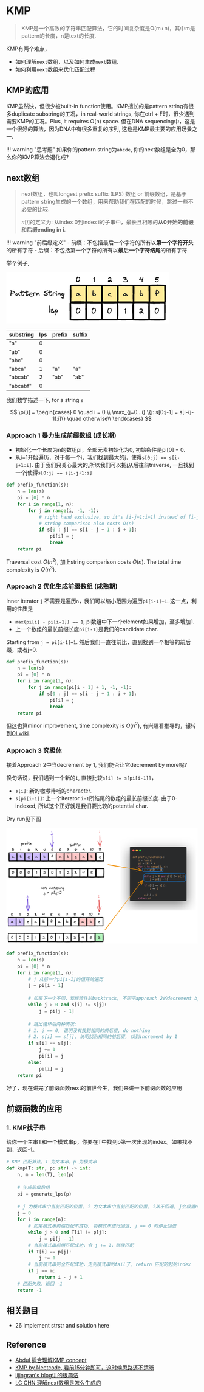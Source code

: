 # KMP

> KMP是一个高效的字符串匹配算法，它的时间复杂度是O(m+n)，其中m是pattern的长度，n是text的长度. 

KMP有两个难点，

- 如何理解`next`数组，以及如何生成`next`数组.
- 如何利用`next`数组来优化匹配过程

## KMP的应用

KMP虽然快，但很少被built-in function使用。KMP擅长的是pattern string有很多duplicate substring的工况，in real-world strings, 你在ctrl + F时，很少遇到需要KMP的工况。Plus, it requires O(n) space. 但在DNA sequencing中，这是一个很好的算法，因为DNA中有很多重复的序列, 这也是KMP最主要的应用场景之一.

!!! warning "思考题"
    如果你的pattern string为`abcde`, 你的next数组是全为0，那么你的KMP算法会退化成?

## next数组

> next数组，也叫longest prefix suffix (LPS) 数组 or 前缀数组，是基于pattern string生成的一个数组，用来帮助我们在匹配的时候，跳过一些不必要的比较. 
> 
> $\pi[i]$的定义为: 从index 0到index i的子串中，最长且相等的**从0开始的前缀**和**后缀ending in i**. 

!!! warning "前后缀定义"
    - 前缀：不包括最后一个字符的所有以**第一个字符开头**的所有字符
    - 后缀：不包括第一个字符的所有以**最后一个字符结尾**的所有字符

举个例子, 

![](./assets/kmp_1.excalidraw.png)

|substring|lps|prefix|suffix|
|-|-|-|-|
|"a"|0|||
|"ab"|0|||
|"abc"|0|||
|"abca"|1|"a"|"a"|
|"abcab"|2|"ab"|"ab"|
|"abcabf"|0|||


我们数学描述一下, for a string `s`

$$
\pi[i] =
\begin{cases} 
        0 \quad i = 0 \\
      \max_{j=0...i} \{j: s[0:j-1] = s[i-(j-1):i]\} \quad otherwise\\
   \end{cases}
$$

### Approach 1 暴力生成前缀数组 (成长期)

- 初始化一个长度为n的数组pi，全部元素初始化为0, 初始条件是pi[0] = 0.
- 从i=1开始遍历，对于每一个i，我们找到最大的j，使得`s[0:j] == s[i-j+1:i]`. 由于我们只关心最大的,所以我们可以把j从后往前traverse, 一旦找到一个j使得`s[0:j] == s[i-j+1:i]`


```python
def prefix_function(s):
    n = len(s)
    pi = [0] * n
    for i in range(1, n):
        for j in range(i, -1, -1):
            # right hand exclusive, so it's [i-j+1:i+1] instead of [i-j+1:i]
            # string comparison also costs O(n)
            if s[0 : j] == s[i - j + 1 : i + 1]:
                pi[i] = j
                break
    return pi
```

Traversal cost $O(n^2)$, 加上string comparison costs $O(n)$. The total time complexity is $O(n^3)$.

### Approach 2 优化生成前缀数组 (成熟期)

Inner iterator `j` 不需要是遍历`n`，我们可以缩小范围为遍历`pi[i-1]+1`. 这一点，利用的性质是

- `max(pi[i] - pi[i-1]) == 1`, pi数组中下一个element如果增加，至多增加1.
- 上一个数组的最长前缀长度`pi[i-1]`是我们的candidate char.
 
Starting from `j = pi[i-1]+1`. 然后我们一直往前比，直到找到一个相等的前后缀，或者j=0.

```python
def prefix_function(s):
    n = len(s)
    pi = [0] * n
    for i in range(1, n):
        for j in range(pi[i - 1] + 1, -1, -1):
            if s[0 : j] == s[i - j + 1 : i + 1]:
                pi[i] = j
                break
    return pi
```

但这也算minor improvement, time complexity is $O(n^2)$, 有兴趣看推导的，辗转到[OI wiki](https://oi-wiki.org/string/kmp/).

### Approach 3 究极体

接着Approach 2中当decrement by 1, 我们能否让它decrement by more呢? 

换句话说，我们遇到一个新的`i`, 直接比较`s[i] != s[pi[i-1]]`，

- `s[i]`: 新的嗷嗷待哺的character.
- `s[pi[i-1]]`: 上一个iterator `i-1`所结尾的数组的最长前缀长度. 由于0-indexed, 所以这个正好就是我们要比较的potential char.

Dry run见下图

![](./assets/kmp_2.excalidraw.png)


```python
def prefix_function(s):
    n = len(s)
    pi = [0] * n
    for i in range(1, n):
        # j 从前一个pi[i-1]的值开始遍历
        j = pi[i - 1]
        
        # 如果下一个不同，我继续往前backtrack, 不同于approach 2的decrement by 1, 我们是跳跃着减少, 最后收敛于pi[0] == 0
        while j > 0 and s[i] != s[j]:
            j = pi[j - 1]

        # 跳出循环后两种情况:
        # 1. j == 0, 说明没有找到相同的前后缀, do nothing
        # 2. s[i] == s[j], 说明找到相同的前后缀, 找到increment by 1
        if s[i] == s[j]:
            j += 1
            pi[i] = j
        else:
            pi[i] = j
    return pi
```

好了，现在讲完了前缀函数next的前世今生，我们来讲一下前缀函数的应用


## 前缀函数的应用

### 1. KMP找子串

给你一个主串T和一个模式串p，你要在T中找到p第一次出现的index。如果找不到，返回-1。

```python
# KMP 匹配算法，T 为文本串，p 为模式串
def kmp(T: str, p: str) -> int:
    n, m = len(T), len(p)
    
    # 生成前缀数组
    pi = generate_lps(p)                      
    
    # j 为模式串中当前匹配的位置, i 为文本串中当前匹配的位置, i从不回退, j会根据next数组回退
    j = 0
    for i in range(n):
        # 如果模式串前缀匹配不成功, 将模式串进行回退, j == 0 时停止回退
        while j > 0 and T[i] != p[j]:
            j = pi[j - 1]
        # 当前模式串前缀匹配成功，令 j += 1，继续匹配
        if T[i] == p[j]:
            j += 1
        # 当前模式串完全匹配成功，走到模式串的tail了, return 匹配的起始index
        if j == m:
            return i - j + 1
    # 匹配失败，返回 -1
    return -1
```





## 相关题目

- 26 implement strstr and solution here

## Reference

- [Abdul,适合理解KMP concept](https://www.youtube.com/watch?v=V5-7GzOfADQ&ab_channel=AbdulBari)
- [KMP by Neetcode, 看前15分钟即可，这时候思路还不清晰](https://www.youtube.com/watch?v=JoF0Z7nVSrA&ab_channel=NeetCode)
- [lijingran's blog讲的很简洁](https://www.cnblogs.com/lijingran/p/8619711.html)
- [LC CHN 理解next数组是怎么生成的](https://leetcode.cn/problems/find-the-index-of-the-first-occurrence-in-a-string/solutions/1119642/duo-tu-yu-jing-xiang-jie-kmp-suan-fa-by-w3c9c/)